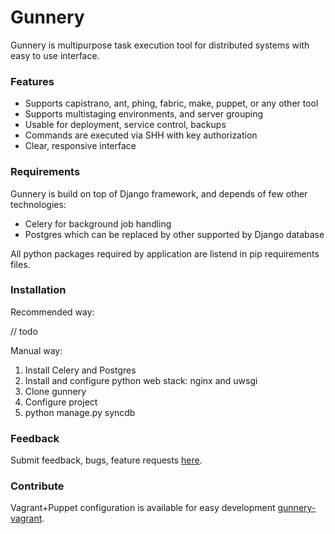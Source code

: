 # Gunnery

Gunnery is multipurpose task execution tool for distributed systems with easy to use interface.

### Features

* Supports capistrano, ant, phing, fabric, make, puppet, or any other tool
* Supports multistaging environments, and server grouping
* Usable for deployment, service control, backups
* Commands are executed via SHH with key authorization
* Clear, responsive interface

### Requirements

Gunnery is build on top of Django framework, and depends of few other technologies:

* Celery for background job handling
* Postgres which can be replaced by other supported by Django database

All python packages required by application are listend in pip requirements files.

### Installation

Recommended way:

// todo

Manual way:

1. Install Celery and Postgres
2. Install and configure python web stack: nginx and uwsgi
3. Clone gunnery
4. Configure project
5. python manage.py syncdb

### Feedback

Submit feedback, bugs, feature requests [here](https://github.com/Eyjafjallajokull/gunnery/issues).

### Contribute

Vagrant+Puppet configuration is available for easy development [gunnery-vagrant](https://github.com/Eyjafjallajokull/gunnery-vagrant).
